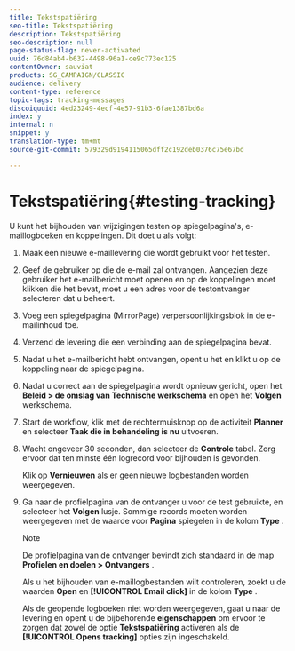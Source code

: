 ```yaml
---
title: Tekstspatiëring
seo-title: Tekstspatiëring
description: Tekstspatiëring
seo-description: null
page-status-flag: never-activated
uuid: 76d84ab4-b632-4498-96a1-ce9c773ec125
contentOwner: sauviat
products: SG_CAMPAIGN/CLASSIC
audience: delivery
content-type: reference
topic-tags: tracking-messages
discoiquuid: 4ed23249-4ecf-4e57-91b3-6fae1387bd6a
index: y
internal: n
snippet: y
translation-type: tm+mt
source-git-commit: 579329d9194115065dff2c192deb0376c75e67bd

---
```



# Tekstspatiëring{#testing-tracking}

U kunt het bijhouden van wijzigingen testen op spiegelpagina&#39;s, e-maillogboeken en koppelingen. Dit doet u als volgt:

1. Maak een nieuwe e-maillevering die wordt gebruikt voor het testen.
1. Geef de gebruiker op die de e-mail zal ontvangen. Aangezien deze gebruiker het e-mailbericht moet openen en op de koppelingen moet klikken die het bevat, moet u een adres voor de testontvanger selecteren dat u beheert.
1. Voeg een spiegelpagina (MirrorPage) verpersoonlijkingsblok in de e-mailinhoud toe.
1. Verzend de levering die een verbinding aan de spiegelpagina bevat.
1. Nadat u het e-mailbericht hebt ontvangen, opent u het en klikt u op de koppeling naar de spiegelpagina.
1. Nadat u correct aan de spiegelpagina wordt opnieuw gericht, open het **Beleid > de omslag van Technische werkschema** en open het **Volgen** werkschema.
1. Start de workflow, klik met de rechtermuisknop op de activiteit **Planner** en selecteer **Taak die in behandeling is nu** uitvoeren.
1. Wacht ongeveer 30 seconden, dan selecteer de **Controle** tabel. Zorg ervoor dat ten minste één logrecord voor bijhouden is gevonden.

   Klik op **Vernieuwen** als er geen nieuwe logbestanden worden weergegeven.

1. Ga naar de profielpagina van de ontvanger u voor de test gebruikte, en selecteer het **Volgen** lusje. Sommige records moeten worden weergegeven met de waarde voor **Pagina** spiegelen in de kolom **Type** .

   >[!NOTE]
   >
   >De profielpagina van de ontvanger bevindt zich standaard in de map **Profielen en doelen > Ontvangers** .

   Als u het bijhouden van e-maillogbestanden wilt controleren, zoekt u de waarden **Open** en **[!UICONTROL Email click]** in de kolom **Type** .

   Als de geopende logboeken niet worden weergegeven, gaat u naar de levering en opent u de bijbehorende **eigenschappen** om ervoor te zorgen dat zowel de optie **Tekstspatiëring** activeren als de **[!UICONTROL Opens tracking]** opties zijn ingeschakeld.

